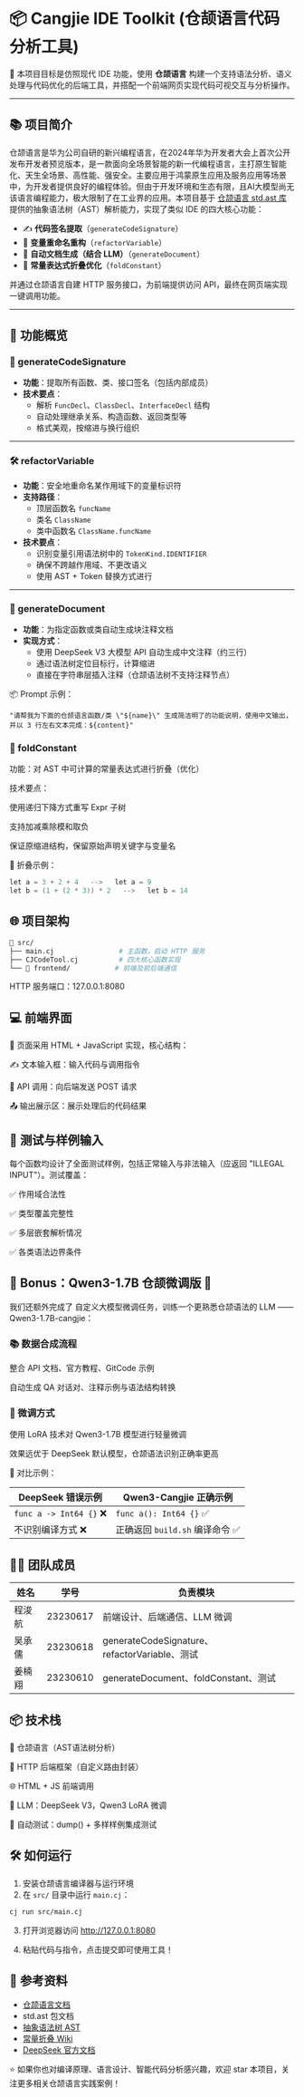 # 📦 Cangjie IDE Toolkit (仓颉语言代码分析工具)

🚀 本项目目标是仿照现代 IDE 功能，使用 **仓颉语言** 构建一个支持语法分析、语义处理与代码优化的后端工具，并搭配一个前端网页实现代码可视交互与分析操作。

---

## 📚 项目简介

仓颉语言是华为公司自研的新兴编程语言，在2024年华为开发者大会上首次公开发布开发者预览版本，是一款面向全场景智能的新一代编程语言，主打原生智能化、天生全场景、高性能、强安全。主要应用于鸿蒙原生应用及服务应用等场景中，为开发者提供良好的编程体验。但由于开发环境和生态有限，且AI大模型尚无该语言编程能力，极大限制了在工业界的应用。本项目基于 [仓颉语言 std.ast 库](https://cangjie-lang.cn/docs) 提供的抽象语法树（AST）解析能力，实现了类似 IDE 的四大核心功能：

- ✍️ **代码签名提取**（`generateCodeSignature`）
- 🔁 **变量重命名重构**（`refactorVariable`）
- 🧾 **自动文档生成（结合 LLM）**（`generateDocument`）
- 🧮 **常量表达式折叠优化**（`foldConstant`）

并通过仓颉语言自建 HTTP 服务接口，为前端提供访问 API，最终在网页端实现一键调用功能。

---

## 🧩 功能概览

### 🧾 generateCodeSignature

- **功能**：提取所有函数、类、接口签名（包括内部成员）
- **技术要点**：
  - 解析 `FuncDecl`、`ClassDecl`、`InterfaceDecl` 结构
  - 自动处理继承关系、构造函数、返回类型等
  - 格式美观，按缩进与换行组织

---

### 🛠️ refactorVariable

- **功能**：安全地重命名某作用域下的变量标识符
- **支持路径**：
  - 顶层函数名 `funcName`
  - 类名 `ClassName`
  - 类中函数名 `ClassName.funcName`
- **技术要点**：
  - 识别变量引用语法树中的 `TokenKind.IDENTIFIER`
  - 确保不跨越作用域、不更改语义
  - 使用 AST + Token 替换方式进行

---

### 📄 generateDocument

- **功能**：为指定函数或类自动生成块注释文档
- **实现方式**：
  - 使用 DeepSeek V3 大模型 API 自动生成中文注释（约三行）
  - 通过语法树定位目标行，计算缩进
  - 直接在字符串层插入注释（仓颉语法树不支持注释节点）

📦 Prompt 示例：

```cangjie
"请帮我为下面的仓颉语言函数/类 \"${name}\" 生成简洁明了的功能说明，使用中文输出，并以 3 行左右文本完成：${content}"
```

### 🔬 foldConstant

功能：对 AST 中可计算的常量表达式进行折叠（优化）

技术要点：

使用递归下降方式重写 Expr 子树

支持加减乘除模和取负

保证原缩进结构，保留原始声明关键字与变量名

🧠 折叠示例：

```c
let a = 3 + 2 + 4   -->   let a = 9
let b = (1 + (2 * 3)) * 2   -->   let b = 14
```

## 🌐 项目架构

```bash
📁 src/
├── main.cj                # 主函数，启动 HTTP 服务
├── CJCodeTool.cj          # 四大核心函数实现
└── 📁 frontend/           # 前端及前后端通信
```

HTTP 服务端口：127.0.0.1:8080

## 💻 前端界面

📄 页面采用 HTML + JavaScript 实现，核心结构：

✍️ 文本输入框：输入代码与调用指令

🧠 API 调用：向后端发送 POST 请求

📤 输出展示区：展示处理后的代码结果

## 🧪 测试与样例输入

每个函数均设计了全面测试样例，包括正常输入与非法输入（应返回 "ILLEGAL INPUT"）。测试覆盖：

✅ 作用域合法性

✅ 类型覆盖完整性

✅ 多层嵌套解析情况

✅ 各类语法边界条件

## 🧠 Bonus：Qwen3-1.7B 仓颉微调版 🤖

我们还额外完成了 自定义大模型微调任务，训练一个更熟悉仓颉语法的 LLM —— Qwen3-1.7B-cangjie：

### 📚 数据合成流程

整合 API 文档、官方教程、GitCode 示例

自动生成 QA 对话对、注释示例与语法结构转换

### 🔧 微调方式

使用 LoRA 技术对 Qwen3-1.7B 模型进行轻量微调

效果远优于 DeepSeek 默认模型，仓颉语法识别正确率更高

🎉 对比示例：

| DeepSeek 错误示例      | Qwen3-Cangjie 正确示例         |
| ---------------------- | ------------------------------ |
| `func a -> Int64 {}` ❌ | `func a(): Int64 {}` ✅         |
| 不识别编译方式 ❌       | 正确返回 `build.sh` 编译命令 ✅ |

## 👨‍💻 团队成员

| 姓名   | 学号     | 负责模块                                      |
| ------ | -------- | --------------------------------------------- |
| 程浚航 | 23230617 | 前端设计、后端通信、LLM 微调                  |
| 吴承儒 | 23230618 | generateCodeSignature、refactorVariable、测试 |
| 姜楠翔 | 23230610 | generateDocument、foldConstant、测试          |

## 📦 技术栈

🧠 仓颉语言（AST语法树分析）

🔗 HTTP 后端框架（自定义路由封装）

🌐 HTML + JS 前端调用

🤖 LLM：DeepSeek V3，Qwen3 LoRA 微调

🧪 自动测试：dump() + 多样样例集成测试

## 🛠️ 如何运行

1. 安装仓颉语言编译器与运行环境
2. 在 `src/` 目录中运行 `main.cj`：

```bash
cj run src/main.cj
```

3. 打开浏览器访问 http://127.0.0.1:8080

4. 粘贴代码与指令，点击提交即可使用工具！

## 📄 参考资料

- [仓颉语言文档](https://cangjie-lang.cn/docs)
- std.ast 包文档
- [抽象语法树 AST](https://zh.wikipedia.org/wiki/抽象语法树)
- [常量折叠 Wiki](https://zh.wikipedia.org/wiki/常量折叠)
- [DeepSeek 官方文档](https://www.deepseek.com/)

⭐ 如果你也对编译原理、语言设计、智能代码分析感兴趣，欢迎 star 本项目，关注更多相关仓颉语言实践案例！
